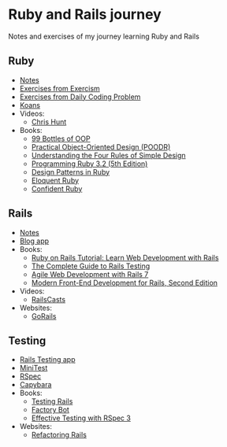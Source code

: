 # Ruby and Rails journey

Notes and exercises of my journey learning Ruby and Rails

## Ruby

- [Notes](ruby/NOTES.md)
- [Exercises from Exercism](https://www.exercism.org/tracks/ruby)
- [Exercises from Daily Coding Problem](https://www.dailycodingproblem.com/)
- [Koans](https://www.rubykoans.com/)
- Videos:
  - [Chris Hunt](https://www.youtube.com/watch?v=7VdG0A40sc8&list=PLyILq4GtV9c_TmBRO9Oiyak7DXhbOP-W0&ab_channel=ChrisHunt)
- Books:
  - [99 Bottles of OOP](ruby/books/99_bottles_ruby_milk/notes.md)
  - [Practical Object-Oriented Design (POODR)](ruby/books/poodr.md)
  - [Understanding the Four Rules of Simple Design](ruby/books/4-design-rules/notes.md)
  - [Programming Ruby 3.2 (5th Edition)](ruby/books/programming-ruby.md)
  - [Design Patterns in Ruby](https://www.amazon.com/gp/product/0321490452)
  - [Eloquent Ruby](https://www.amazon.com/gp/product/0321584104)
  - [Confident Ruby](https://pragprog.com/titles/agcr/confident-ruby/)

## Rails

- [Notes](rails/NOTES.md)
- [Blog app](https://d1snj8sshb5u7m.cloudfront.net/Rails7.mp4)
- Books:
  - [Ruby on Rails Tutorial: Learn Web Development with Rails](https://www.amazon.es/dp/0136702651)
  - [The Complete Guide to Rails Testing](https://www.codewithjason.com/complete-guide-to-rails-testing/)
  - [Agile Web Development with Rails 7](https://pragprog.com/titles/rails7/agile-web-development-with-rails-7/)
  - [Modern Front-End Development for Rails, Second Edition](https://pragprog.com/titles/nrclient2/modern-front-end-development-for-rails-second-edition/)
- Videos:
  - [RailsCasts](http://railscasts.com/)
- Websites:
  - [GoRails](https://gorails.com/)

## Testing

 - [Rails Testing app](rails/reddat)
 - [MiniTest](testing/minitest.md)
 - [RSpec](testing/rspec.md)
 - [Capybara](testing/capybara.md)
 - Books:
   - [Testing Rails](https://books.thoughtbot.com/assets/testing-rails.pdf)
   - [Factory Bot](testing/factory_bot.md)
   - [Effective Testing with RSpec 3](https://pragprog.com/titles/rspec3/effective-testing-with-rspec-3/)
 - Websites:
   - [Refactoring Rails](https://www.refactoringrails.io/)
